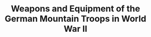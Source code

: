 ---
slug:              "weapons-and-equipment-of-german-mountain-troops-in-ww2"
title:             "Weapons and Equipment of the German Mountain Troops in World War II"
authors:           "Roland Kaltenegger"
goodreads_id:      "2667267"
img:               "https://images.gr-assets.com/books/1407105592l/2667267.jpg"
excerpt:           "The book delivers what it promises - plenty of details on equipment and numerous high quality photographs. It is a lot 
                    better then German Mountain Troops"
tags:
  - aaa-Roland-Kaltenegger
  - bbb-NOB
  
---